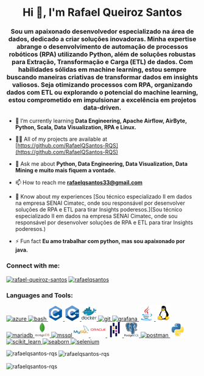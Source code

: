 <h1 align="center">Hi 👋, I'm Rafael Queiroz Santos</h1>
<h3 align="center">Sou um apaixonado desenvolvedor especializado na área de dados, dedicado a criar soluções inovadoras. Minha expertise abrange o desenvolvimento de automação de processos robóticos (RPA) utilizando Python, além de soluções robustas para Extração, Transformação e Carga (ETL) de dados. Com habilidades sólidas em machine learning, estou sempre buscando maneiras criativas de transformar dados em insights valiosos. Seja otimizando processos com RPA, organizando dados com ETL ou explorando o potencial do machine learning, estou comprometido em impulsionar a excelência em projetos data-driven.</h3>

- 🌱 I’m currently learning **Data Engineering, Apache Airflow, AirByte, Python, Scala, Data Visualization, RPA e Linux.**

- 👨‍💻 All of my projects are available at [https://github.com/RafaelQSantos-RQS](https://github.com/RafaelQSantos-RQS)

- 💬 Ask me about **Python, Data Engineering, Data Visualization, Data Mining e muito mais fiquem a vontade.**

- 📫 How to reach me **rafaelqsantos33@gmail.com**

- 📄 Know about my experiences [Sou técnico especializado II em dados na empresa SENAI Cimatec, onde sou responsável por desenvolver soluções de RPA e ETL para tirar Insights poderesos.](Sou técnico especializado II em dados na empresa SENAI Cimatec, onde sou responsável por desenvolver soluções de RPA e ETL para tirar Insights poderesos.)

- ⚡ Fun fact **Eu amo trabalhar com python, mas sou apaixonado por java.**

<h3 align="left">Connect with me:</h3>
<p align="left">
<a href="https://linkedin.com/in/rafael-queiroz-santos" target="blank"><img align="center" src="https://raw.githubusercontent.com/rahuldkjain/github-profile-readme-generator/master/src/images/icons/Social/linked-in-alt.svg" alt="rafael-queiroz-santos" height="30" width="40" /></a>
<a href="https://kaggle.com/rafaelqsantos" target="blank"><img align="center" src="https://raw.githubusercontent.com/rahuldkjain/github-profile-readme-generator/master/src/images/icons/Social/kaggle.svg" alt="rafaelqsantos" height="30" width="40" /></a>
</p>

<h3 align="left">Languages and Tools:</h3>
<p align="left"> <a href="https://azure.microsoft.com/en-in/" target="_blank" rel="noreferrer"> <img src="https://www.vectorlogo.zone/logos/microsoft_azure/microsoft_azure-icon.svg" alt="azure" width="40" height="40"/> </a> <a href="https://www.gnu.org/software/bash/" target="_blank" rel="noreferrer"> <img src="https://www.vectorlogo.zone/logos/gnu_bash/gnu_bash-icon.svg" alt="bash" width="40" height="40"/> </a> <a href="https://www.cprogramming.com/" target="_blank" rel="noreferrer"> <img src="https://raw.githubusercontent.com/devicons/devicon/master/icons/c/c-original.svg" alt="c" width="40" height="40"/> </a> <a href="https://www.w3schools.com/cpp/" target="_blank" rel="noreferrer"> <img src="https://raw.githubusercontent.com/devicons/devicon/master/icons/cplusplus/cplusplus-original.svg" alt="cplusplus" width="40" height="40"/> </a> <a href="https://www.docker.com/" target="_blank" rel="noreferrer"> <img src="https://raw.githubusercontent.com/devicons/devicon/master/icons/docker/docker-original-wordmark.svg" alt="docker" width="40" height="40"/> </a> <a href="https://git-scm.com/" target="_blank" rel="noreferrer"> <img src="https://www.vectorlogo.zone/logos/git-scm/git-scm-icon.svg" alt="git" width="40" height="40"/> </a> <a href="https://grafana.com" target="_blank" rel="noreferrer"> <img src="https://www.vectorlogo.zone/logos/grafana/grafana-icon.svg" alt="grafana" width="40" height="40"/> </a> <a href="https://www.java.com" target="_blank" rel="noreferrer"> <img src="https://raw.githubusercontent.com/devicons/devicon/master/icons/java/java-original.svg" alt="java" width="40" height="40"/> </a> <a href="https://www.linux.org/" target="_blank" rel="noreferrer"> <img src="https://raw.githubusercontent.com/devicons/devicon/master/icons/linux/linux-original.svg" alt="linux" width="40" height="40"/> </a> <a href="https://mariadb.org/" target="_blank" rel="noreferrer"> <img src="https://www.vectorlogo.zone/logos/mariadb/mariadb-icon.svg" alt="mariadb" width="40" height="40"/> </a> <a href="https://www.mongodb.com/" target="_blank" rel="noreferrer"> <img src="https://raw.githubusercontent.com/devicons/devicon/master/icons/mongodb/mongodb-original-wordmark.svg" alt="mongodb" width="40" height="40"/> </a> <a href="https://www.microsoft.com/en-us/sql-server" target="_blank" rel="noreferrer"> <img src="https://www.svgrepo.com/show/303229/microsoft-sql-server-logo.svg" alt="mssql" width="40" height="40"/> </a> <a href="https://www.mysql.com/" target="_blank" rel="noreferrer"> <img src="https://raw.githubusercontent.com/devicons/devicon/master/icons/mysql/mysql-original-wordmark.svg" alt="mysql" width="40" height="40"/> </a> <a href="https://www.oracle.com/" target="_blank" rel="noreferrer"> <img src="https://raw.githubusercontent.com/devicons/devicon/master/icons/oracle/oracle-original.svg" alt="oracle" width="40" height="40"/> </a> <a href="https://pandas.pydata.org/" target="_blank" rel="noreferrer"> <img src="https://raw.githubusercontent.com/devicons/devicon/2ae2a900d2f041da66e950e4d48052658d850630/icons/pandas/pandas-original.svg" alt="pandas" width="40" height="40"/> </a> <a href="https://www.postgresql.org" target="_blank" rel="noreferrer"> <img src="https://raw.githubusercontent.com/devicons/devicon/master/icons/postgresql/postgresql-original-wordmark.svg" alt="postgresql" width="40" height="40"/> </a> <a href="https://postman.com" target="_blank" rel="noreferrer"> <img src="https://www.vectorlogo.zone/logos/getpostman/getpostman-icon.svg" alt="postman" width="40" height="40"/> </a> <a href="https://www.python.org" target="_blank" rel="noreferrer"> <img src="https://raw.githubusercontent.com/devicons/devicon/master/icons/python/python-original.svg" alt="python" width="40" height="40"/> </a> <a href="https://scikit-learn.org/" target="_blank" rel="noreferrer"> <img src="https://upload.wikimedia.org/wikipedia/commons/0/05/Scikit_learn_logo_small.svg" alt="scikit_learn" width="40" height="40"/> </a> <a href="https://seaborn.pydata.org/" target="_blank" rel="noreferrer"> <img src="https://seaborn.pydata.org/_images/logo-mark-lightbg.svg" alt="seaborn" width="40" height="40"/> </a> <a href="https://www.selenium.dev" target="_blank" rel="noreferrer"> <img src="https://raw.githubusercontent.com/detain/svg-logos/780f25886640cef088af994181646db2f6b1a3f8/svg/selenium-logo.svg" alt="selenium" width="40" height="40"/> </a> </p>

<p><img align="left" src="https://github-readme-stats.vercel.app/api/top-langs?username=rafaelqsantos-rqs&show_icons=true&theme=dracula&locale=en&layout=compact" alt="rafaelqsantos-rqs" /></p>

<p>&nbsp;<img align="center" src="https://github-readme-stats.vercel.app/api?username=rafaelqsantos-rqs&show_icons=true&theme=dracula&locale=en" alt="rafaelqsantos-rqs" /></p>

<p><img align="center" src="https://github-readme-streak-stats.herokuapp.com/?user=rafaelqsantos-rqs&theme=dark" alt="rafaelqsantos-rqs" /></p>


